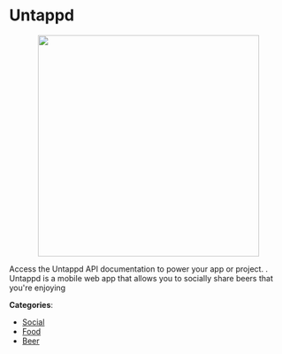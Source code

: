 # Untappd
<p align="center">
    <img width="400" src="https://raw.githubusercontent.com/apis-list/apis-list/apis/untappd/logo_256x256.png" />
</p>

Access the Untappd API documentation to power your app or project. . Untappd is a mobile web app that allows you to socially share beers that you're enjoying



**Categories**:
- [Social](https://github.com/apis-list/apis-list#social)
- [Food](https://github.com/apis-list/apis-list#food)
- [Beer](https://github.com/apis-list/apis-list#beer)






